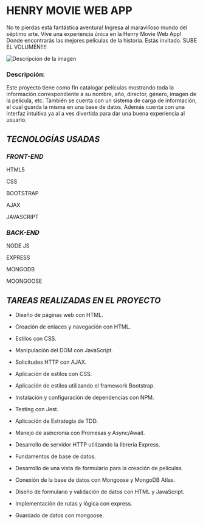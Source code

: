 

# **HENRY MOVIE WEB APP**

No te pierdas está fantástica aventura! Ingresa al maravilloso mundo del séptimo arte. Vive una experiencia única en la Henry Movie Web App! Donde encontrarás las mejores películas de la historia. Estás invitado. SUBE EL VOLUMEN!!!!



![Descripción de la imagen](/front/img/readme_image.png)



### **Descripción**:
Este proyecto tiene como fin catalogar películas mostrando toda la información correspondiente a su nombre, año, director, género, imagen de la película, etc. También se cuenta con un sistema de carga de información, el cual  guarda la misma en una base de datos. Además cuenta con una interfaz intuitiva ya al a ves divertida para dar una buena experiencia al usuario.

## **_TECNOLOGÍAS USADAS_**

### _FRONT-END_

HTML5

CSS

BOOTSTRAP

AJAX

JAVASCRIPT



### _BACK-END_

NODE JS

EXPRESS

MONGODB

MOONGOOSE



## _TAREAS REALIZADAS EN EL PROYECTO_

- Diseño de páginas web con HTML.

- Creación de enlaces y navegación con HTML.

- Estilos con CSS.

- Manipulación del DOM con JavaScript.

- Solicitudes HTTP con AJAX.

- Aplicación de estilos con CSS.

- Aplicación de estilos utilizando el framework Bootstrap.

- Instalación y configuración de dependencias con NPM.    

- Testing con Jest.

- Aplicación de Estrategia de TDD.

- Manejo de asincronía con Promesas y Async/Await.

- Desarrollo de servidor HTTP utilizando la librería Express.

- Fundamentos de base de datos.

-	Desarrollo de una vista de formulario para la creación de películas.

- Conexión de la base de datos con Mongoose y MongoDB Atlas.

- Diseño de formulario y validación de datos con HTML y JavaScript.

- Implementación de rutas y lógica con express.

- Guardado de datos con mongoose.



